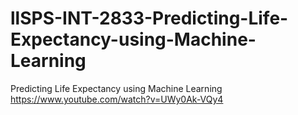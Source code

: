 # llSPS-INT-2833-Predicting-Life-Expectancy-using-Machine-Learning
Predicting Life Expectancy using Machine Learning
https://www.youtube.com/watch?v=UWy0Ak-VQy4
